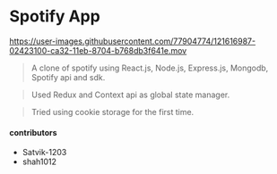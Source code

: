# Spotify App 




https://user-images.githubusercontent.com/77904774/121616987-02423100-ca32-11eb-8704-b768db3f641e.mov



> A clone of spotify using React.js, Node.js, Express.js, Mongodb, Spotify api and sdk.
 
> Used Redux and Context api as global state manager.

> Tried using cookie storage for the first time.


#### contributors 

* Satvik-1203
* shah1012
